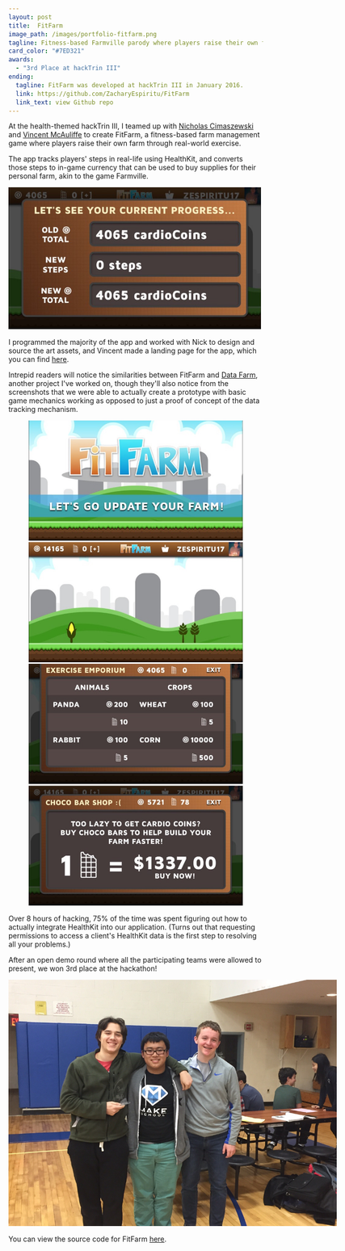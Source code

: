 ```yaml
---
layout: post
title:  FitFarm
image_path: /images/portfolio-fitfarm.png
tagline: Fitness-based Farmville parody where players raise their own farm through real-world exercise
card_color: "#7ED321"
awards:
  - "3rd Place at hackTrin III"
ending:
  tagline: FitFarm was developed at hackTrin III in January 2016.
  link: https://github.com/ZacharyEspiritu/FitFarm
  link_text: view Github repo
---
```


At the health-themed hackTrin III, I teamed up with [Nicholas Cimaszewski][nc-github] and [Vincent McAuliffe][vm-github] to create FitFarm, a fitness-based farm management game where players raise their own farm through real-world exercise.

The app tracks players' steps in real-life using HealthKit, and converts those steps to in-game currency that can be used to buy supplies for their personal farm, akin to the game Farmville.

<img class="responsive-image" src="/images/projects/fit-farm/progress.jpg" alt="A view of the FitFarm progress screen that converts the number of steps the player took since last app load to in-game currency." style="max-width: 500px;">

I programmed the majority of the app and worked with Nick to design and source the art assets, and Vincent made a landing page for the app, which you can find [here][fitfarm-website].

Intrepid readers will notice the similarities between FitFarm and [Data Farm][data-farm-post], another project I've worked on, though they'll also notice from the screenshots that we were able to actually create a prototype with basic game mechanics working as opposed to just a proof of concept of the data tracking mechanism.

<figure class="four-landscape-screenshot-grid">
    <img src="/images/projects/fit-farm/main.jpg" alt="The main menu screen of FitFarm.">
    <img src="/images/projects/fit-farm/farm.jpg" alt="A view of a FitFarm farm in its early stages.">
    <img src="/images/projects/fit-farm/shop.jpg" alt="A view of the FitFarm shop where players can buy supplies to build their farm.">
    <img src="/images/projects/fit-farm/in-app-purchase.jpg" alt="A view of the Choco Bar Shop in FitFarm where players can pay real-world currency to expedite their farm's progress.">
</figure>

Over 8 hours of hacking, 75% of the time was spent figuring out how to actually integrate HealthKit into our application. (Turns out that requesting permissions to access a client's HealthKit data is the first step to resolving all your problems.)

After an open demo round where all the participating teams were allowed to present, we won 3rd place at the hackathon!

<img class="responsive-image" src="/images/projects/fit-farm/team-photo.jpg" alt="The FitFarm development team after winning 3rd Place at the hackTrin hackathon." style="max-width: 650px;">

You can view the source code for FitFarm [here][fitfarm-github].

[nc-github]:       https://github.com/nwcimaszewski
[vm-github]:       https://github.com/vmcauliffe
[data-farm-post]:  /project/data-farm
[fitfarm-website]: http://zacharyespiritu.com/FitFarm/
[fitfarm-github]:  https://github.com/ZacharyEspiritu/FitFarm
